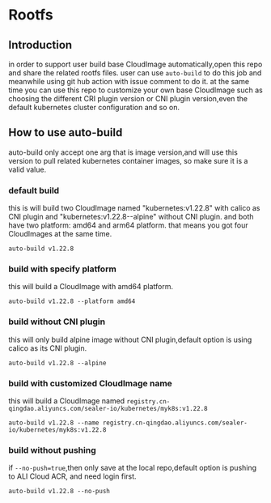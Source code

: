 # Rootfs

## Introduction

in order to support user build base CloudImage automatically,open this repo and share the related rootfs files. user can
use `auto-build` to do this job and meanwhile using git hub action with issue comment to do it. at the same time you can
use this repo to customize your own base CloudImage such as choosing the different CRI plugin version or CNI plugin
version,even the default kubernetes cluster configuration and so on.

## How to use auto-build

auto-build only accept one arg that is image version,and will use this version to pull related kubernetes container
images, so make sure it is a valid value.

### default build

this is will build two CloudImage named "kubernetes:v1.22.8" with calico as CNI plugin and "kubernetes:v1.22.8--alpine"
without CNI plugin. and both have two platform: amd64 and arm64 platform. that means you got four CloudImages at the
same time.

```shell
auto-build v1.22.8
```

### build with specify platform

this will build a CloudImage with amd64 platform.

```shell
auto-build v1.22.8 --platform amd64
```

### build without CNI plugin

this will only build alpine image without CNI plugin,default option is using calico as its CNI plugin.

```shell
auto-build v1.22.8 --alpine
```

### build with customized CloudImage name

this will build a CloudImage named `registry.cn-qingdao.aliyuncs.com/sealer-io/kubernetes/myk8s:v1.22.8`

```shell
auto-build v1.22.8 --name registry.cn-qingdao.aliyuncs.com/sealer-io/kubernetes/myk8s:v1.22.8
```

### build without pushing

if `--no-push=true`,then only save at the local repo,default option is pushing to ALI Cloud ACR, and need login first.

```shell
auto-build v1.22.8 --no-push
```
